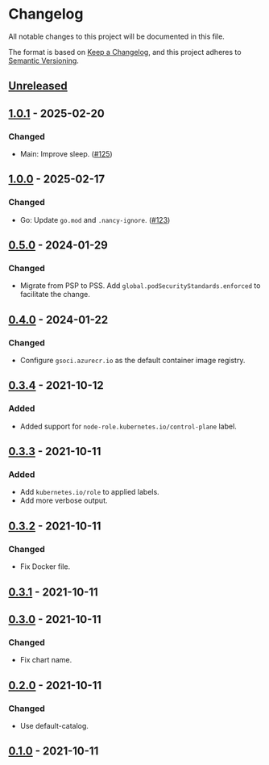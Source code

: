 # Changelog

All notable changes to this project will be documented in this file.

The format is based on [Keep a Changelog](https://keepachangelog.com/en/1.0.0/),
and this project adheres to [Semantic Versioning](https://semver.org/spec/v2.0.0.html).

## [Unreleased]

## [1.0.1] - 2025-02-20

### Changed

- Main: Improve sleep. ([#125](https://github.com/giantswarm/capi-node-labeler-app/pull/125))

## [1.0.0] - 2025-02-17

### Changed

- Go: Update `go.mod` and `.nancy-ignore`. ([#123](https://github.com/giantswarm/capi-node-labeler-app/pull/123))

## [0.5.0] - 2024-01-29

### Changed

- Migrate from PSP to PSS. Add `global.podSecurityStandards.enforced` to facilitate the change.

## [0.4.0] - 2024-01-22

### Changed

- Configure `gsoci.azurecr.io` as the default container image registry.

## [0.3.4] - 2021-10-12

### Added

- Added support for `node-role.kubernetes.io/control-plane` label.

## [0.3.3] - 2021-10-11

### Added

- Add `kubernetes.io/role` to applied labels.
- Add more verbose output.

## [0.3.2] - 2021-10-11

### Changed

- Fix Docker file.

## [0.3.1] - 2021-10-11

## [0.3.0] - 2021-10-11

### Changed

- Fix chart name.

## [0.2.0] - 2021-10-11

### Changed

- Use default-catalog.

## [0.1.0] - 2021-10-11

[Unreleased]: https://github.com/giantswarm/capi-node-labeler-app/compare/v1.0.1...HEAD
[1.0.1]: https://github.com/giantswarm/capi-node-labeler-app/compare/v1.0.0...v1.0.1
[1.0.0]: https://github.com/giantswarm/capi-node-labeler-app/compare/v0.5.0...v1.0.0
[0.5.0]: https://github.com/giantswarm/capi-node-labeler-app/compare/v0.4.0...v0.5.0
[0.4.0]: https://github.com/giantswarm/capi-node-labeler-app/compare/v0.3.4...v0.4.0
[0.3.4]: https://github.com/giantswarm/capi-node-labeler-app/compare/v0.3.3...v0.3.4
[0.3.3]: https://github.com/giantswarm/capi-node-labeler-app/compare/v0.3.2...v0.3.3
[0.3.2]: https://github.com/giantswarm/capi-node-labeler-app/compare/v0.3.1...v0.3.2
[0.3.1]: https://github.com/giantswarm/capi-node-labeler-app/compare/v0.3.0...v0.3.1
[0.3.0]: https://github.com/giantswarm/capi-node-labeler-app/compare/v0.2.0...v0.3.0
[0.2.0]: https://github.com/giantswarm/capi-node-labeler-app/compare/v0.1.0...v0.2.0
[0.1.0]: https://github.com/giantswarm/capi-node-labeler-app/releases/tag/v0.1.0
